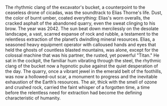The rhythmic clang of the excavator's bucket, a counterpoint to the ceaseless drone of cicadas, was the soundtrack to Elias Thorne's life.  Dust, the color of burnt umber, coated everything: Elias's worn overalls, the cracked asphalt of the abandoned quarry, even the sweat clinging to his brow.  The year was 2042.  The sun beat down mercilessly on the desolate landscape, a vast, scarred expanse of rock and rubble, a testament to the relentless extraction of the planet’s dwindling mineral resources.  Elias, a seasoned heavy equipment operator with calloused hands and eyes that held the ghosts of countless blasted mountains, was alone, except for the colossal machine that was his partner, the rusted, yet powerful "Titan."  He sat in the cockpit, the familiar hum vibrating through the steel, the rhythmic clang of the bucket now a hypnotic pulse against the quiet desperation of the day.  The quarry, once a vibrant jewel in the emerald belt of the foothills, was now a hollowed-out scar, a monument to progress and the inevitable exhaustion of the Earth’s resources. The air, thick with the smell of ozone and crushed rock, carried the faint whisper of a forgotten time, a time before the relentless need for extraction had become the defining characteristic of humanity.
